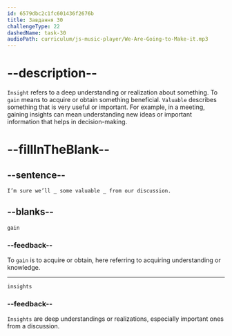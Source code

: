 ```yaml
---
id: 6579dbc2c1fc601436f2676b
title: Завдання 30
challengeType: 22
dashedName: task-30
audioPath: curriculum/js-music-player/We-Are-Going-to-Make-it.mp3
---
```


<!--
AUDIO REFERENCE: 
Bob: "I’m sure we’ll _ some valuable _ from our discussion."
-->

# --description--

`Insight` refers to a deep understanding or realization about something. To `gain` means to acquire or obtain something beneficial. `Valuable` describes something that is very useful or important. For example, in a meeting, gaining insights can mean understanding new ideas or important information that helps in decision-making.

# --fillInTheBlank--

## --sentence--

`I’m sure we’ll _ some valuable _ from our discussion.`

## --blanks--

`gain`

### --feedback--

To `gain` is to acquire or obtain, here referring to acquiring understanding or knowledge.

---

`insights`

### --feedback--

`Insights` are deep understandings or realizations, especially important ones from a discussion.

